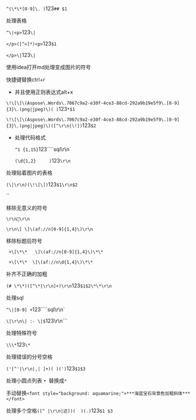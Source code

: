 `^(\*\*[0-9]\. )`123`## $1`



处理表格

`^\|<p>`123`\|`

`</p>([^<]*)<p>`123`$1`

`</p>\|`123`\|`



使用idea打开md处理变成图片的符号

快捷键替换ctrl+r

* 并且使用正则表达式alt+x

`\!\[\]\(Aspose\.Words\.7067c9a2-e30f-4ce3-88cd-292a9b19e5f9\.[0-9]{3}\.(png|jpeg)\)( )`123`*$1`

`\!\[\]\(Aspose\.Words\.7067c9a2-e30f-4ce3-88cd-292a9b19e5f9\.[0-9]{3}\.(png|jpeg)\)([^\r\n|\!])`123`$2`

* 处理代码格式

  `^1 {1,15}`123````sql\r\n`

  `(\d{1,2}     )`123`\r\n`



处理贴着图片的表格

`(\|\r\n)(\!\[\])`123`$1\r\n$2`

``

移除无意义的符号

`\r\n\r\n`

`\r\n\[	\]\(af://n[0-9]{1,4}\)\r\n`

移除标题后符号

` +\[\*\*   \]\(af://n[0-9]{1,4}\)\*\*`

` +\[\*\*  \]\(af://n\d{1,4}\)\*\*`



补齐不正确的加粗

`(# \*\*)([^\*|\r\n]+)\r\n`123`$1$2\*\*\r\n`



处理sql

`^\|[0-9] +`123````sql\r\n`

`\|\r\n\| :- \|$`123\r\n```



处理特殊符号

`\\\*`123`\*`



处理错误的分号空格

`('[^'|\r\n|,| ]+)( )(')`123`$1$3`

处理小圆点列表
`• `替换成`* `



手动替换`<font style="background: aquamarine;">***海蓝宝石背景色加粗斜体***</font>`



处理多个空格`([^ |\r\n|述])(  )(.)`123`$1 $3`